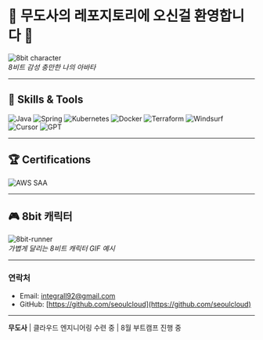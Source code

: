 # 👾 무도사의 레포지토리에 오신걸 환영합니다 👾

![8bit character](https://media.giphy.com/media/v1.Y2lkPTc5MGI3NjExajlhOGE2M2VxN3VzaDhyY2NzcWV0M3ZxNmszdmE5a3Rkdm1zczBtZCZlcD12MV9naWZzX3NlYXJjaCZjdD1n/l0IyoEU7iKgmUjlao/giphy.gif)  
*8비트 감성 충만한 나의 아바타*

---

## 🚀 Skills & Tools

![Java](https://img.shields.io/badge/Java-007396?style=for-the-badge&logo=java&logoColor=white)
![Spring](https://img.shields.io/badge/Spring-6DB33F?style=for-the-badge&logo=spring&logoColor=white)
![Kubernetes](https://img.shields.io/badge/Kubernetes-326CE5?style=for-the-badge&logo=kubernetes&logoColor=white)
![Docker](https://img.shields.io/badge/Docker-2496ED?style=for-the-badge&logo=docker&logoColor=white)
![Terraform](https://img.shields.io/badge/Terraform-623CE4?style=for-the-badge&logo=terraform&logoColor=white)
![Windsurf](https://img.shields.io/badge/Windsurf-000000?style=for-the-badge&logo=wind&logoColor=white) <!-- 공식 로고 없으면 검은색으로 임시 -->
![Cursor](https://img.shields.io/badge/Cursor-00BCD4?style=for-the-badge&logo=cursor&logoColor=white) <!-- 공식 로고 없으면 비슷한 색상으로 대체 -->
![GPT](https://img.shields.io/badge/GPT-FF6F61?style=for-the-badge&logo=openai&logoColor=white)

---

## 🏆 Certifications

![AWS SAA](https://img.shields.io/badge/AWS-SAA-orange?style=for-the-badge&logo=amazon-aws&logoColor=white)

---

## 🎮 8bit 캐릭터

![8bit-runner](https://media.giphy.com/media/l0HlNQ03J5JxX6lva/giphy.gif)  
*가볍게 달리는 8비트 캐릭터 GIF 예시*

---

### 연락처  
- Email: integrall92@gmail.com
- GitHub: [https://github.com/seoulcloud](https://github.com/seoulcloud)

---

**무도사** | 클라우드 엔지니어링 수련 중 | 8월 부트캠프 진행 중


